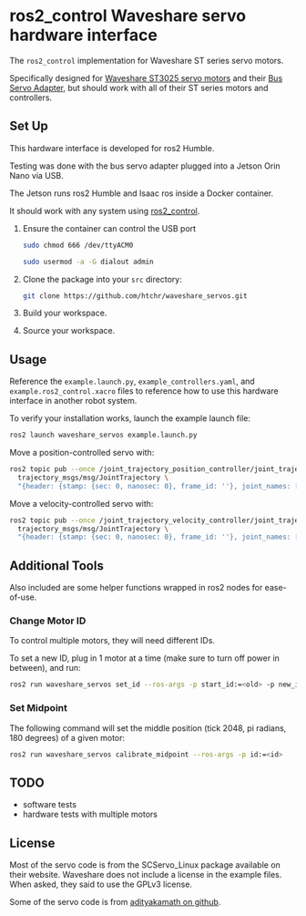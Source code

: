# ros2_control Waveshare servo hardware interface

The `ros2_control` implementation for Waveshare ST series servo motors.

Specifically designed for [Waveshare ST3025 servo motors](https://www.waveshare.com/product/st3025-servo.htm) and their [Bus Servo Adapter](https://www.waveshare.com/product/bus-servo-adapter-a.htm), but should work with all of their ST series motors and controllers.

## Set Up

This hardware interface is developed for ros2 Humble.

Testing was done with the bus servo adapter plugged into a Jetson Orin Nano via USB.

The Jetson runs ros2 Humble and Isaac ros inside a Docker container.

It should work with any system using [ros2_control](https://github.com/ros-controls/ros2_control).

1. Ensure the container can control the USB port

    ```bash
    sudo chmod 666 /dev/ttyACM0
    ```

    ```bash
    sudo usermod -a -G dialout admin
    ```

2. Clone the package into your `src` directory:

    ```bash
    git clone https://github.com/htchr/waveshare_servos.git
    ```

3. Build your workspace.

4. Source your workspace.

## Usage

Reference the `example.launch.py`, `example_controllers.yaml`, and `example.ros2_control.xacro` files to reference how to use this hardware interface in another robot system.

To verify your installation works, launch the example launch file:

```bash
ros2 launch waveshare_servos example.launch.py
```

Move a position-controlled servo with:

```bash
ros2 topic pub --once /joint_trajectory_position_controller/joint_trajectory \
  trajectory_msgs/msg/JointTrajectory \
  "{header: {stamp: {sec: 0, nanosec: 0}, frame_id: ''}, joint_names: ['<joint_name>'], points: [{positions: [<position>], time_from_start: {sec: 1, nanosec: 0}}]}"
```

Move a velocity-controlled servo with:

```bash
ros2 topic pub --once /joint_trajectory_velocity_controller/joint_trajectory \
  trajectory_msgs/msg/JointTrajectory \
  "{header: {stamp: {sec: 0, nanosec: 0}, frame_id: ''}, joint_names: ['<joint_name>'], points: [{velocities: [<velocities>], time_from_start: {sec: 1, nanosec: 0}}]}"
```

## Additional Tools

Also included are some helper functions wrapped in ros2 nodes for ease-of-use.

### Change Motor ID

To control multiple motors, they will need different IDs.

To set a new ID, plug in 1 motor at a time (make sure to turn off power in between), and run:

```bash
ros2 run waveshare_servos set_id --ros-args -p start_id:=<old> -p new_id:=<new>
```

### Set Midpoint

The following command will set the middle position (tick 2048, pi radians, 180 degrees) of a given motor:

```bash
ros2 run waveshare_servos calibrate_midpoint --ros-args -p id:=<id>
```

## TODO

- software tests
- hardware tests with multiple motors

## License

Most of the servo code is from the SCServo_Linux package available on their website.
Waveshare does not include a license in the example files.
When asked, they said to use the GPLv3 license. 

Some of the servo code is from [adityakamath on github](https://github.com/adityakamath/SCServo_Linux).
